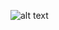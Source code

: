 ![alt text]([https://drive.google.com/file/d/1ieTFIkpiPGlpjLIjhsJ8q3DaU8YBUrnd/view](https://prnt.sc/bgFS-TLgVvNj))
